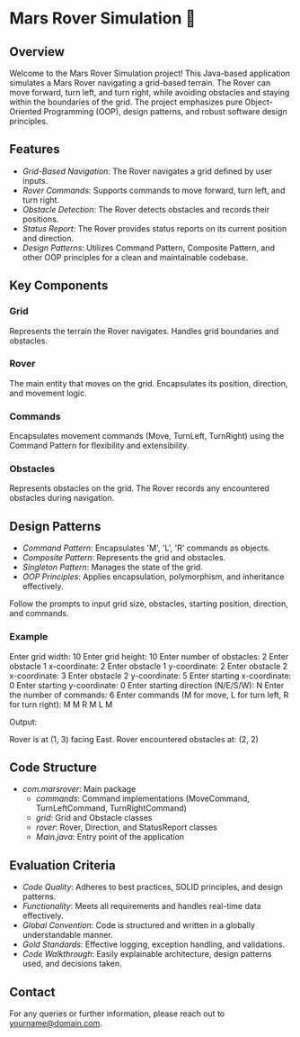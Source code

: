 # Mars Rover Simulation 🚀

## Overview

Welcome to the Mars Rover Simulation project! This Java-based application simulates a Mars Rover navigating a grid-based terrain. The Rover can move forward, turn left, and turn right, while avoiding obstacles and staying within the boundaries of the grid. The project emphasizes pure Object-Oriented Programming (OOP), design patterns, and robust software design principles.

## Features

- *Grid-Based Navigation*: The Rover navigates a grid defined by user inputs.
- *Rover Commands*: Supports commands to move forward, turn left, and turn right.
- *Obstacle Detection*: The Rover detects obstacles and records their positions.
- *Status Report*: The Rover provides status reports on its current position and direction.
- *Design Patterns*: Utilizes Command Pattern, Composite Pattern, and other OOP principles for a clean and maintainable codebase.

## Key Components

### Grid

Represents the terrain the Rover navigates. Handles grid boundaries and obstacles.

### Rover

The main entity that moves on the grid. Encapsulates its position, direction, and movement logic.

### Commands

Encapsulates movement commands (Move, TurnLeft, TurnRight) using the Command Pattern for flexibility and extensibility.

### Obstacles

Represents obstacles on the grid. The Rover records any encountered obstacles during navigation.

## Design Patterns

- *Command Pattern*: Encapsulates 'M', 'L', 'R' commands as objects.
- *Composite Pattern*: Represents the grid and obstacles.
- *Singleton Pattern*: Manages the state of the grid.
- *OOP Principles*: Applies encapsulation, polymorphism, and inheritance effectively.


Follow the prompts to input grid size, obstacles, starting position, direction, and commands.

### Example


Enter grid width: 10
Enter grid height: 10
Enter number of obstacles: 2
Enter obstacle 1 x-coordinate: 2
Enter obstacle 1 y-coordinate: 2
Enter obstacle 2 x-coordinate: 3
Enter obstacle 2 y-coordinate: 5
Enter starting x-coordinate: 0
Enter starting y-coordinate: 0
Enter starting direction (N/E/S/W): N
Enter the number of commands: 6
Enter commands (M for move, L for turn left, R for turn right):
M
M
R
M
L
M


Output:

Rover is at (1, 3) facing East.
Rover encountered obstacles at:
(2, 2)


## Code Structure

- *com.marsrover*: Main package
  - *commands*: Command implementations (MoveCommand, TurnLeftCommand, TurnRightCommand)
  - *grid*: Grid and Obstacle classes
  - *rover*: Rover, Direction, and StatusReport classes
  - *Main.java*: Entry point of the application

## Evaluation Criteria

- *Code Quality*: Adheres to best practices, SOLID principles, and design patterns.
- *Functionality*: Meets all requirements and handles real-time data effectively.
- *Global Convention*: Code is structured and written in a globally understandable manner.
- *Gold Standards*: Effective logging, exception handling, and validations.
- *Code Walkthrough*: Easily explainable architecture, design patterns used, and decisions taken.

## Contact

For any queries or further information, please reach out to [yourname@domain.com](mailto:yourname@domain.com).